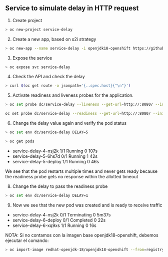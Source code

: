 ## Service to simulate delay in HTTP request

1. Create project

```sh
> oc new-project service-delay
```

2. Create a new app, based on s2i strategy

```sh
> oc new-app --name service-delay -i openjdk18-openshift https://github.com/rofrba/examples-openshift --context-dir health-check/delay -e DELAY=1
```

3. Expose the service
```sh
> oc expose svc service-delay
```

4. Check the API and check the delay 
```sh
> curl $(oc get route -o jsonpath='{..spec.host}{"\n"}')
```


5. Activate readiness and liveness probes for the application.
```sh
> oc set probe dc/service-delay --liveness --get-url=http://:8080/ --initial-delay-seconds=2 --timeout-seconds=2
```
```sh
oc set probe dc/service-delay --readiness --get-url=http://:8080/ --initial-delay-seconds=2 --timeout-seconds=2
```

6. Change the delay value again and verify the pod status
```sh
> oc set env dc/service-delay DELAY=5
```
```sh
> oc get pods
```

* service-delay-4-nsj2k    1/1     Running     0          107s
* service-delay-5-6hs7d    0/1     Running     1          42s
* service-delay-5-deploy   1/1     Running     0          46s

We see that the pod restarts multiple times and never gets ready because the readiness probe gets no response within the allotted timeout

8. Change the delay to pass the readiness probe
```sh
> oc set env dc/service-delay DELAY=1
```

9. Now we see that the new pod was created and is ready to receive traffic

* service-delay-4-nsj2k    0/1     Terminating   0          5m37s
* service-delay-6-deploy   0/1     Completed     0          22s
* service-delay-6-xq9xs    1/1     Running       0          16s




NOTA: Si no contamos con la imagen base openjdk18-openshift, debemos ejecutar el comando: 
```sh
> oc import-image redhat-openjdk-18/openjdk18-openshift --from=registry.access.redhat.com/redhat-openjdk-18/openjdk18-openshift --confirm
```